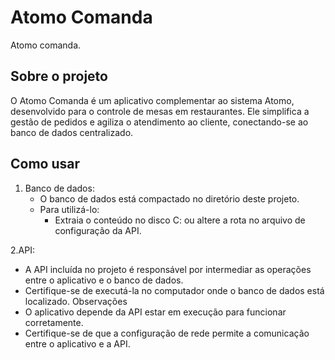 # Atomo Comanda

Atomo comanda.

## Sobre o projeto
O Atomo Comanda é um aplicativo complementar ao sistema Atomo, desenvolvido para o controle de mesas em restaurantes. Ele simplifica a gestão de pedidos e agiliza o atendimento ao cliente, conectando-se ao banco de dados centralizado.

## Como usar

1. Banco de dados:
   - O banco de dados está compactado no diretório deste projeto.
   - Para utilizá-lo:
     - Extraia o conteúdo no disco C: ou altere a rota no arquivo de configuração da API.

2.API:
  - A API incluída no projeto é responsável por intermediar as operações entre o aplicativo e o banco de dados.
  - Certifique-se de executá-la no computador onde o banco de dados está localizado.
Observações
  - O aplicativo depende da API estar em execução para funcionar corretamente.
  - Certifique-se de que a configuração de rede permite a comunicação entre o aplicativo e a API.

